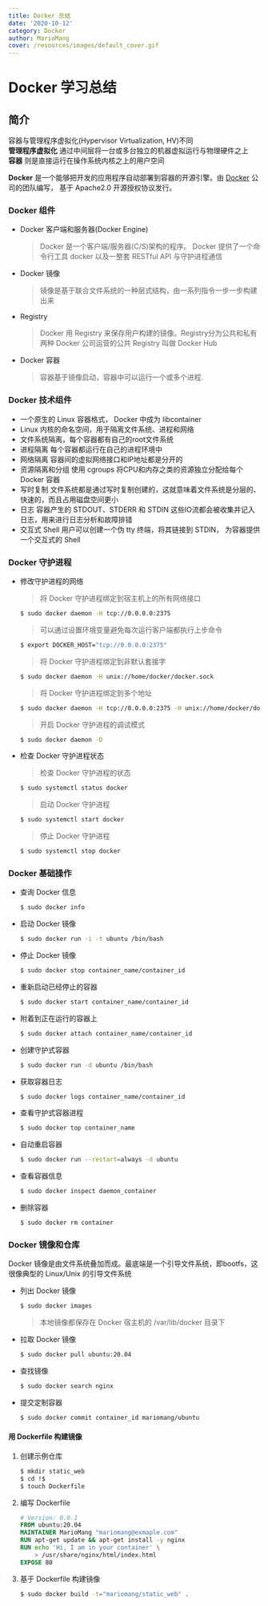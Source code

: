 ```yaml
---
title: Docker 总结
date: '2020-10-12'
category: Docker
author: MarioMang
cover: /resources/images/default_cover.gif
---
```


# Docker 学习总结

## 简介

容器与管理程序虚拟化(Hypervisor Virtualization, HV)不同  
**管理程序虚拟化** 通过中间层将一台或多台独立的机器虚拟运行与物理硬件之上  
**容器** 则是直接运行在操作系统内核之上的用户空间

**Docker** 是一个能够把开发的应用程序自动部署到容器的开源引擎。由 [Docker](https://www.docker.com) 公司的团队编写， 基于 Apache2.0 开源授权协议发行。

### Docker 组件
* Docker 客户端和服务器(Docker Engine)
    > Docker 是一个客户端/服务器(C/S)架构的程序。 Docker 提供了一个命令行工具 docker 以及一整套 RESTful API 与守护进程通信
* Docker 镜像
    > 镜像是基于联合文件系统的一种层式结构，由一系列指令一步一步构建出来
* Registry
    > Docker 用 Registry 来保存用户构建的镜像。Registry分为公共和私有两种
    > Docker 公司运营的公共 Registry 叫做 Docker Hub
* Docker 容器
    > 容器基于镜像启动，容器中可以运行一个或多个进程.

### Docker 技术组件
* 一个原生的 Linux 容器格式， Docker 中成为 libcontainer
* Linux 内核的命名空间，用于隔离文件系统、进程和网络
* 文件系统隔离，每个容器都有自己的root文件系统
* 进程隔离 每个容器都运行在自己的进程环境中
* 网络隔离 容器间的虚拟网络接口和IP地址都是分开的
* 资源隔离和分组 使用 cgroups 将CPU和内存之类的资源独立分配给每个 Docker 容器
* 写时复制 文件系统都是通过写时复制创建的，这就意味着文件系统是分层的、快速的，而且占用磁盘空间更小
* 日志 容器产生的 STDOUT、STDERR 和 STDIN 这些IO流都会被收集并记入日志，用来进行日志分析和故障排错
* 交互式 Shell 用户可以创建一个伪 tty 终端，将其链接到 STDIN， 为容器提供一个交互式的 Shell


### Docker 守护进程
* 修改守护进程的网络
    > 将 Docker 守护进程绑定到宿主机上的所有网络接口
    ``` Bash
    $ sudo docker daemon -H tcp://0.0.0.0:2375
    ```
    > 可以通过设置环境变量避免每次运行客户端都执行上步命令
    ``` Bash
    $ export DOCKER_HOST="tcp://0.0.0.0:2375"
    ```
    > 将 Docker 守护进程绑定到非默认套接字
    ``` Bash
    $ sudo docker daemon -H unix://home/docker/docker.sock
    ```
    > 将 Docker 守护进程绑定到多个地址
    ``` Bash
    $ sudo docker daemon -H tcp://0.0.0.0:2375 -H unix://home/docker/docker.sock
    ```
    > 开启 Docker 守护进程的调试模式
    ``` Bash
    $ sudo docker daemon -D
    ```
* 检查 Docker 守护进程状态
    > 检查 Docker 守护进程的状态
    ``` Bash
    $ sudo systemctl status docker
    ```
    > 启动 Docker 守护进程
    ``` Bash
    $ sudo systemctl start docker
    ```
    > 停止 Docker 守护进程
    ``` Bash
    $ sudo systemctl stop docker
    ```

### Docker 基础操作
* 查询 Docker 信息
    ``` Bash
    $ sudo docker info
    ```

* 启动 Docker 镜像
    ``` Bash
    $ sudo docker run -i -t ubuntu /bin/bash
    ```

* 停止 Docker 镜像
    ``` Bash
    $ sudo docker stop container_name/container_id
    ```

* 重新启动已经停止的容器
    ``` Bash
    $ sudo docker start container_name/container_id
    ```

* 附着到正在运行的容器上
    ``` Bash
    $ sudo docker attach container_name/container_id
    ```

* 创建守护式容器
    ``` Bash
    $ sudo docker run -d ubuntu /bin/bash
    ```

* 获取容器日志
    ``` Bash
    $ sudo docker logs container_name/container_id
    ```

* 查看守护式容器进程
    ``` Bash
    $ sudo docker top container_name
    ```

* 自动重启容器
    ``` Bash
    $ sudo docker run --restart=always -d ubuntu
    ```

* 查看容器信息
    ``` Bash
    $ sudo docker inspect daemon_container
    ```

* 删除容器
    ``` Bash
    $ sudo docker rm container
    ```

### Docker 镜像和仓库

Docker 镜像是由文件系统叠加而成。最底端是一个引导文件系统，即bootfs，这很像典型的 Linux/Unix 的引导文件系统  

* 列出 Docker 镜像
    ``` Bash
    $ sudo docker images
    ```
    > 本地镜像都保存在 Docker 宿主机的 /var/lib/docker 目录下

* 拉取 Docker 镜像
    ``` Bash
    $ sudo docker pull ubuntu:20.04
    ```

* 查找镜像
    ``` Bash
    $ sudo docker search nginx
    ```

* 提交定制容器
    ``` Bash
    $ sudo docker commit container_id mariomang/ubuntu
    ```

#### 用 Dockerfile 构建镜像

1. 创建示例仓库
    ``` Bash
    $ mkdir static_web
    $ cd !$
    $ touch Dockerfile
    ```

2. 编写 Dockerfile 
    ``` Dockerfile
    # Version: 0.0.1
    FROM ubuntu:20.04
    MAINTAINER MarioMang "mariomang@exmaple.com"
    RUN apt-get update && apt-get install -y nginx
    RUN echo 'Hi, I am in your container' \
        > /usr/share/nginx/html/index.html
    EXPOSE 80
    ```

3. 基于 Dockerfile 构建镜像
    ``` Bash
    $ sudo docker build -t="mariomang/static_web" .
    ```






